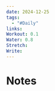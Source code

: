 ```yaml
---
date: 2024-12-25
tags:
  - "#Daily"
links: 
Workout: 0.1
Water: 0.8
Stretch: 
Write:
---
```

# Notes

